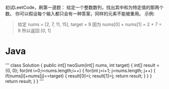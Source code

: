 初试LeetCode，刷第一道题：
给定一个整数数列，找出其中和为特定值的那两个数。
你可以假设每个输入都只会有一种答案，同样的元素不能被重用。
示例:
> 给定 nums = [2, 7, 11, 15], target = 9
> 因为 nums[0] + nums[1] = 2 + 7 = 9
> 所以返回 [0, 1]

# Java
'''
class Solution {
   public int[] twoSum(int[] nums, int target)
	{
		int[] result = {0, 0};
		for(int i=0;i<nums.length;i++)
		{
			for(int j=i+1; j<nums.length; j++)
			{
				if(nums[i]+nums[j]==target)
				{
					result[0]=i;
					result[1]=j;
					return result;
				}
			}
		}
		return result;
	}
}
'''
